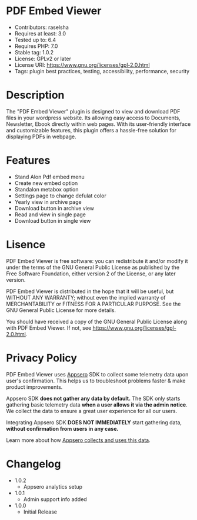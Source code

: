 # PDF Embed Viewer

* Contributors:      raselsha
* Requires at least: 3.0
* Tested up to:      6.4
* Requires PHP:      7.0
* Stable tag:        1.0.2
* License:           GPLv2 or later
* License URI:       https://www.gnu.org/licenses/gpl-2.0.html
* Tags:              plugin best practices, testing, accessibility, performance, security

# Description
The "PDF Embed Viewer" plugin is designed to view and download PDF files in your wordpress website. Its allowing easy access to Documents, Newsletter, Ebook directly within web pages. With its user-friendly interface and customizable features, this plugin offers a hassle-free solution for displaying PDFs in webpage.

# Features

* Stand Alon Pdf embed menu
* Create new embed option
* Standalon metabox option
* Settings page to change defulat color
* Yearly view in archive page
* Download button in archive view
* Read and view in single page
* Download button in single view

# Lisence

PDF Embed Viewer is free software: you can redistribute it and/or modify
it under the terms of the GNU General Public License as published by
the Free Software Foundation, either version 2 of the License, or
any later version.

PDF Embed Viewer is distributed in the hope that it will be useful,
but WITHOUT ANY WARRANTY; without even the implied warranty of
MERCHANTABILITY or FITNESS FOR A PARTICULAR PURPOSE. See the
GNU General Public License for more details.

You should have received a copy of the GNU General Public License
along with PDF Embed Viewer. If not, see https://www.gnu.org/licenses/gpl-2.0.html.

# Privacy Policy
PDF Embed Viewer uses [Appsero](https://appsero.com) SDK to collect some telemetry data upon user's confirmation. This helps us to troubleshoot problems faster & make product improvements.

Appsero SDK **does not gather any data by default.** The SDK only starts gathering basic telemetry data **when a user allows it via the admin notice**. We collect the data to ensure a great user experience for all our users.

Integrating Appsero SDK **DOES NOT IMMEDIATELY** start gathering data, **without confirmation from users in any case.**

Learn more about how [Appsero collects and uses this data](https://appsero.com/privacy-policy/).

# Changelog

* 1.0.2
    * Appsero analytics setup
* 1.0.1
    * Admin support info added
* 1.0.0
    * Initial Release